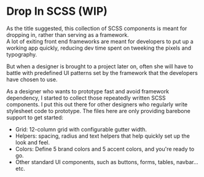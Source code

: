 # Drop In SCSS (WIP)

As the title suggested, this collection of SCSS components is meant for dropping in, rather than serving as a framework.  
A lot of exiting front end frameworks are meant for developers to put up a working app quickly, reducing dev time spent on tweeking the pixels and typography.  

But when a designer is brought to a project later on, often she will have to battle with predefined UI patterns set by the framework that the developers have chosen to use.

As a designer who wants to prototype fast and avoid framework dependency, I started to collect those repeatedly written SCSS components. I put this out there for other designers who regularly write stylesheet code to prototype. The files here are only providing barebone support to get started:

- Grid: 12-column grid with configurable gutter width. 
- Helpers: spacing, radius and text helpers that help quickly set up the look and feel.
- Colors: Define 5 brand colors and 5 accent colors, and you're ready to go.
- Other standard UI components, such as buttons, forms, tables, navbar... etc.
